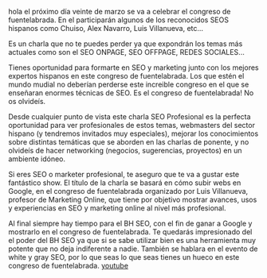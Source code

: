 hola el próximo día veinte de marzo se va a celebrar el congreso de fuentelabrada. En el participarán algunos de los reconocidos SEOS hispanos como Chuiso, Alex Navarro, Luis Villanueva, etc...

Es un charla que no te puedes perder ya que expondrán los temas más actuales como son el SEO ONPAGE, SEO OFFPAGE, REDES SOCIALES...

Tienes oportunidad para formarte en SEO y marketing junto con los  mejores expertos hispanos en este congreso de fuentelabrada. Los que estén el mundo mudial no deberían perderse este increible congreso en el que se enseñaran enormes técnicas de SEO. Es el congreso de fuentelabrada! No os olvideís.

Desde cualquier punto de vista este  charla SEO Profesional es la perfecta oportunidad para ver profesionales de estos temas, webmasters del sector hispano (y tendremos invitados muy especiales), mejorar los conocimientos sobre distintas temáticas que se aborden en las charlas de ponente, y no olvideís de hacer networking (negocios, sugerencias, proyectos) en un ambiente idóneo.

Si eres SEO o marketer profesional, te aseguro que te va a gustar este fantástico show. El título de la charla se basará en cómo subir webs en Google, en el congreso de fuentelabrada organizado por Luis Villanueva, profesor de Marketing Online, que tiene por objetivo mostrar avances, usos y experiencias en SEO y marketing online al nivel más profesional. 

Al final siempre hay tiempo para el BH SEO, con el fin de ganar a Google y mostrarlo en el congreso de fuentelabrada. Te quedarás impresionado del el poder del BH SEO ya que si se sabe utilizar bien es una herramienta muy potente que no deja indiferente a nadie. También se hablara en el evento de white y gray SEO, por lo que seas lo que seas tienes un hueco en este congreso de fuentelabrada.
<a href="http://youtube.com">youtube</a>
